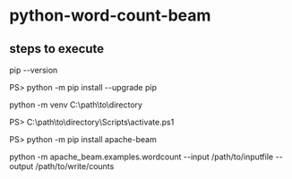 # python-word-count-beam

## steps to execute
pip --version

PS> python -m pip install --upgrade pip

python -m venv C:\path\to\directory

PS> C:\path\to\directory\Scripts\activate.ps1

PS> python -m pip install apache-beam

python -m apache_beam.examples.wordcount --input /path/to/inputfile --output /path/to/write/counts
